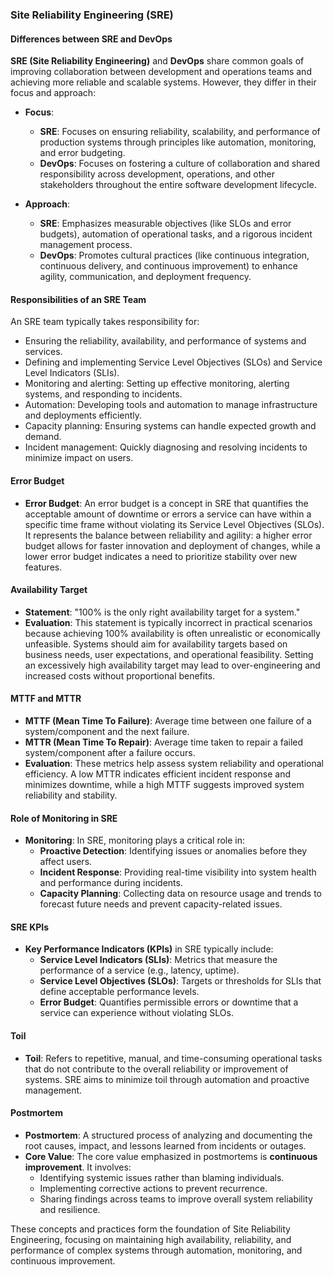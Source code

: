 ### Site Reliability Engineering (SRE)

#### Differences between SRE and DevOps

**SRE (Site Reliability Engineering)** and **DevOps** share common goals of improving collaboration between development and operations teams and achieving more reliable and scalable systems. However, they differ in their focus and approach:

- **Focus**:
  - **SRE**: Focuses on ensuring reliability, scalability, and performance of production systems through principles like automation, monitoring, and error budgeting.
  - **DevOps**: Focuses on fostering a culture of collaboration and shared responsibility across development, operations, and other stakeholders throughout the entire software development lifecycle.

- **Approach**:
  - **SRE**: Emphasizes measurable objectives (like SLOs and error budgets), automation of operational tasks, and a rigorous incident management process.
  - **DevOps**: Promotes cultural practices (like continuous integration, continuous delivery, and continuous improvement) to enhance agility, communication, and deployment frequency.

#### Responsibilities of an SRE Team

An SRE team typically takes responsibility for:

- Ensuring the reliability, availability, and performance of systems and services.
- Defining and implementing Service Level Objectives (SLOs) and Service Level Indicators (SLIs).
- Monitoring and alerting: Setting up effective monitoring, alerting systems, and responding to incidents.
- Automation: Developing tools and automation to manage infrastructure and deployments efficiently.
- Capacity planning: Ensuring systems can handle expected growth and demand.
- Incident management: Quickly diagnosing and resolving incidents to minimize impact on users.

#### Error Budget

- **Error Budget**: An error budget is a concept in SRE that quantifies the acceptable amount of downtime or errors a service can have within a specific time frame without violating its Service Level Objectives (SLOs). It represents the balance between reliability and agility: a higher error budget allows for faster innovation and deployment of changes, while a lower error budget indicates a need to prioritize stability over new features.

#### Availability Target

- **Statement**: "100% is the only right availability target for a system."
- **Evaluation**: This statement is typically incorrect in practical scenarios because achieving 100% availability is often unrealistic or economically unfeasible. Systems should aim for availability targets based on business needs, user expectations, and operational feasibility. Setting an excessively high availability target may lead to over-engineering and increased costs without proportional benefits.

#### MTTF and MTTR

- **MTTF (Mean Time To Failure)**: Average time between one failure of a system/component and the next failure.
- **MTTR (Mean Time To Repair)**: Average time taken to repair a failed system/component after a failure occurs.
- **Evaluation**: These metrics help assess system reliability and operational efficiency. A low MTTR indicates efficient incident response and minimizes downtime, while a high MTTF suggests improved system reliability and stability.

#### Role of Monitoring in SRE

- **Monitoring**: In SRE, monitoring plays a critical role in:
  - **Proactive Detection**: Identifying issues or anomalies before they affect users.
  - **Incident Response**: Providing real-time visibility into system health and performance during incidents.
  - **Capacity Planning**: Collecting data on resource usage and trends to forecast future needs and prevent capacity-related issues.

#### SRE KPIs

- **Key Performance Indicators (KPIs)** in SRE typically include:
  - **Service Level Indicators (SLIs)**: Metrics that measure the performance of a service (e.g., latency, uptime).
  - **Service Level Objectives (SLOs)**: Targets or thresholds for SLIs that define acceptable performance levels.
  - **Error Budget**: Quantifies permissible errors or downtime that a service can experience without violating SLOs.

#### Toil

- **Toil**: Refers to repetitive, manual, and time-consuming operational tasks that do not contribute to the overall reliability or improvement of systems. SRE aims to minimize toil through automation and proactive management.

#### Postmortem

- **Postmortem**: A structured process of analyzing and documenting the root causes, impact, and lessons learned from incidents or outages.
- **Core Value**: The core value emphasized in postmortems is **continuous improvement**. It involves:
  - Identifying systemic issues rather than blaming individuals.
  - Implementing corrective actions to prevent recurrence.
  - Sharing findings across teams to improve overall system reliability and resilience.

These concepts and practices form the foundation of Site Reliability Engineering, focusing on maintaining high availability, reliability, and performance of complex systems through automation, monitoring, and continuous improvement.

